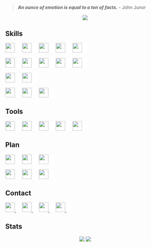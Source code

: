 > _**An ounce of emotion is equal to a ton of facts.**_ - John Junor

<!-- [![Typing SVG](https://readme-typing-svg.herokuapp.com?font=fira+code&color=%2300CCCC&center=true&vCenter=true&multiline=true&size=32&width=1200&height=130&lines=Hi+there+%F0%9F%91%8B;Welcome+to+my+Github+Profile;I'm+Yuran+-+a+Web+Developer)](https://git.io/typing-svg) -->

<p align="center">
	<img align="center" src="https://komarev.com/ghpvc/?username=yuran1811&style=flat-square&color=00CCCC">
</p>

## Skills

<img src="https://cdn.jsdelivr.net/gh/devicons/devicon/icons/html5/html5-original.svg" width="30" height="30"> <img src="./src/_blank.png" width="15" height="30">
<img src="https://cdn.jsdelivr.net/gh/devicons/devicon/icons/css3/css3-original.svg" width="30" height="30"> <img src="./src/_blank.png" width="15" height="30">
<img src="https://cdn.jsdelivr.net/gh/devicons/devicon/icons/javascript/javascript-original.svg" width="30" height="30"> <img src="./src/_blank.png" width="15" height="30">
<img src="https://cdn.jsdelivr.net/gh/devicons/devicon/icons/nodejs/nodejs-original.svg" width="30" height="30"> <img src="./src/_blank.png" width="15" height="30">
<img src="https://cdn.jsdelivr.net/gh/devicons/devicon/icons/cplusplus/cplusplus-original.svg" width="30" height="30"> <img src="./src/_blank.png" width="15" height="30">

<img src="https://cdn.jsdelivr.net/gh/devicons/devicon/icons/react/react-original.svg" width="30" height="30"/> <img src="./src/_blank.png" width="15" height="30">
<img src="https://cdn.jsdelivr.net/gh/devicons/devicon/icons/redux/redux-original.svg" width="30" height="30"/> <img src="./src/_blank.png" width="15" height="30">
<img src="https://cdn.jsdelivr.net/gh/devicons/devicon/icons/tailwindcss/tailwindcss-plain.svg" width="30" height="30" /> <img src="./src/_blank.png" width="15" height="30">
<img src="https://cdn.jsdelivr.net/gh/devicons/devicon/icons/sass/sass-original.svg" width="30" height="30"> <img src="./src/_blank.png" width="15" height="30">
<img src="https://cdn.jsdelivr.net/gh/devicons/devicon/icons/bootstrap/bootstrap-original.svg" width="30" height="30"> <img src="./src/_blank.png" width="15" height="30">

<img src="https://cdn.jsdelivr.net/gh/devicons/devicon/icons/express/express-original.svg" width="30" height="30"/> <img src="./src/_blank.png" width="15" height="30">
<img src="https://cdn.jsdelivr.net/gh/devicons/devicon/icons/typescript/typescript-original.svg" width="30" height="30"/> <img src="./src/_blank.png" width="15" height="30">

<img src="https://cdn.jsdelivr.net/gh/devicons/devicon/icons/firebase/firebase-plain.svg" width="30" height="30" /> <img src="./src/_blank.png" width="15" height="30">
<img src="https://cdn.jsdelivr.net/gh/devicons/devicon/icons/mongodb/mongodb-plain.svg" width="30" height="30" /> <img src="./src/_blank.png" width="15" height="30">
<img src="https://cdn.jsdelivr.net/gh/devicons/devicon/icons/sequelize/sequelize-original.svg" width="30" height="30" /> <img src="./src/_blank.png" width="15" height="30">

## Tools

<img src="https://cdn.jsdelivr.net/gh/devicons/devicon/icons/photoshop/photoshop-plain.svg" width="30" height="30" /> <img src="./src/_blank.png" width="15" height="30" />
<img src="https://cdn.jsdelivr.net/gh/devicons/devicon/icons/illustrator/illustrator-plain.svg" width="30" height="30" /> <img src="./src/_blank.png" width="15" height="30" />
<img src="https://cdn.jsdelivr.net/gh/devicons/devicon/icons/git/git-original.svg" width="30" height="30" /> <img src="./src/_blank.png" width="15" height="30" />
<img src="https://cdn.jsdelivr.net/gh/devicons/devicon/icons/figma/figma-original.svg" width="30" height="30" /> <img src="./src/_blank.png" width="15" height="30" />
<img src="https://cdn.jsdelivr.net/gh/devicons/devicon/icons/vscode/vscode-original.svg" width="30" height="30" /> <img src="./src/_blank.png" width="15" height="30" />

## Plan

<img src="https://cdn.jsdelivr.net/gh/devicons/devicon/icons/threejs/threejs-original.svg" width="30" height="30" /> <img src="./src/_blank.png" width="15" height="30">
<img src="https://cdn.jsdelivr.net/gh/devicons/devicon/icons/blender/blender-original.svg" width="30" height="30" /> <img src="./src/_blank.png" width="15" height="30">
<img src="https://cdn.jsdelivr.net/gh/devicons/devicon/icons/opengl/opengl-original.svg" width="30" height="30" /> <img src="./src/_blank.png" width="15" height="30">

<img src="https://cdn.jsdelivr.net/gh/devicons/devicon/icons/nextjs/nextjs-original.svg" width="30" height="30"/> <img src="./src/_blank.png" width="15" height="30" />
<img src="https://cdn.jsdelivr.net/gh/devicons/devicon/icons/socketio/socketio-original.svg" width="30" height="30" /> <img src="./src/_blank.png" width="15" height="30">
<img src="https://cdn.jsdelivr.net/gh/devicons/devicon/icons/docker/docker-plain.svg" width="30" height="30" /> <img src="./src/_blank.png" width="15" height="30">

## Contact

<a href="https://www.linkedin.com/in/yuran-legends-6252b6222/"> <img src="https://cdn.jsdelivr.net/gh/devicons/devicon/icons/linkedin/linkedin-original.svg" width="30" height="30"/> </a> <img src="./src/_blank.png" width="15" height="30">
<a href="https://www.facebook.com/YuranLegends/"> <img src="https://cdn.jsdelivr.net/gh/devicons/devicon/icons/facebook/facebook-original.svg" width="30" height="30"/> </a> <img src="./src/_blank.png" width="15" height="30">
<a href="https://www.instagram.com/_yuranlegends_"> <img src="https://cdn-icons-png.flaticon.com/512/174/174855.png" width="30" height="30"/> </a> <img src="./src/_blank.png" width="15" height="30">
<a href="https://www.youtube.com/channel/UCLXNBb-jZRS_3o_itGGrGRA?view_as=subscriber"> <img src="https://cdn-icons-png.flaticon.com/512/174/174883.png" width="30" height="30"/> </a> <img src="./src/_blank.png" width="15" height="30">

## Stats

<div align="center">
	<img height="165" align="center" src="https://github-readme-stats.vercel.app/api/top-langs/?username=yuran1811&layout=compact&theme=noctis_minimus&langs_count=8">
	<img height="165" align="center" src="https://github-readme-stats.vercel.app/api?username=yuran1811&show_icons=true&theme=noctis_minimus">
</div>
